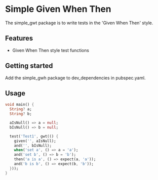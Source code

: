 # Simple Given When Then

The simple_gwt package is to write tests in the 'Given When Then' style.

## Features

- Given When Then style test functions

## Getting started

Add the simple_gwh package to dev_dependencies in pubspec.yaml.

## Usage

```dart
void main() {
  String? a;
  String? b;

  aIsNull() => a = null;
  bIsNull() => b = null;

  test('Test1', gwt(() {
    given('', aIsNull);
    and('', bIsNull);
    when('set a', () => a = 'a');
    and('set b', () => b = 'b');
    then('a is a', () => expect(a, 'a'));
    and('b is b', () => expect(b, 'b'));
  }));
}
```
